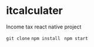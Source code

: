 # itcalculater
Income tax react native project

``` git clone ```
``` npm install  ```
``` npm start   ```

